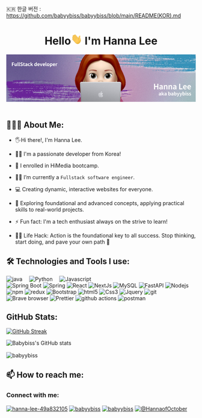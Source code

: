 <span> 🇰🇷 한글 버전 : https://github.com/babyybiss/babyybiss/blob/main/README(KOR).md </span>
<h1 align="center">Hello<img src="Hi.gif" width="30px" height="30px"> I'm Hanna Lee</h1>

<div align="center">
<img src ="babyybiss.jpg" />
</div>

<br/>

## 👨🏻‍💻 About Me:

- 🖐Hi there!, I'm Hanna Lee.

- 🙋‍♂️ I'm a passionate developer from Korea!

- 📖 I enrolled in HiMedia bootcamp.

- 👨‍💻 I’m currently a `Fullstack software engineer`.

- 💻 Creating dynamic, interactive websites for everyone.

- 🚀 Exploring foundational and advanced concepts, applying practical skills to real-world projects.

- ⚡ Fun fact: I'm a tech enthusiast always on the strive to learn!

- 👨‍💻 Life Hack: Action is the foundational key to all success. Stop thinking, start doing, and pave your own path :tada:


## 🛠️ Technologies and Tools I use:

<p>
<img alt="java" src="https://raw.githubusercontent.com/jmnote/z-icons/master/svg/java.svg" height="50px"/>&emsp;
<img alt="Python" src="https://raw.githubusercontent.com/jmnote/z-icons/master/svg/python.svg" height="50px"/>&emsp;
<img alt="Javascript" src="https://raw.githubusercontent.com/jmnote/z-icons/master/svg/javascript.svg"  height="50px"/>
<br/>
<img alt="Spring Boot" src="https://img.shields.io/badge/Spring Boot-38B2AC?style=for-the-badge&logo=Spring Boot&logoColor=white" height="25px"/>
<img alt="Spring" src="https://img.shields.io/badge/Spring-00C7B7?style=flat-square&logo=Spring&logoColor=white" height="25px"/>
<img alt="React" src="https://img.shields.io/badge/React-20232A?style=for-the-badge&logo=react&logoColor=61DAFB" height="25px"/>
<img alt="NextJs" src="https://img.shields.io/badge/Next-black?style=for-the-badge&logo=next.js&logoColor=white" height="25px"/>
<img alt="MySQL" src="https://img.shields.io/badge/-MySQL-13aa52?style=flat-square&logo=MySQL&logoColor=white"  height="25px"/>
<img alt="FastAPI" src="https://img.shields.io/badge/FASTAPI-20232A?style=for-the-badge&logo=FASTAPI&logoColor=61DAFB" height="25px"/>
<img alt="Nodejs" src="https://img.shields.io/badge/-Nodejs-43853d?style=flat-square&logo=Nodejst&logoColor=white"  height="25px"/>
<img alt="npm" src="https://img.shields.io/badge/NPM-%23000000.svg?style=for-the-badge&logo=npm&logoColor=white" height="25px"/>
<img alt="redux" src="https://img.shields.io/badge/-Redux-764ABC?style=flat-square&logo=redux&logoColor=white" height="25px"/>
<img alt="Bootstrap" src="https://img.shields.io/badge/Bootstrap-563D7C?style=for-the-badge&logo=bootstrap&logoColor=white" height="25px"/>
<img alt="html5" src="https://img.shields.io/badge/HTML5-E34F26?style=for-the-badge&logo=html5&logoColor=white" height="25px"/>
<img alt="Css3" src="https://img.shields.io/badge/CSS3-1572B6?style=for-the-badge&logo=css3&logoColor=white" height="25px"/>
<img alt="Jquery" src="https://img.shields.io/badge/jquery-%230769AD.svg?style=for-the-badge&logo=jquery&logoColor=white" height="25px"/>
<img alt="git" src="https://img.shields.io/badge/-Git-F05032?style=flat-square&logo=git&logoColor=white" height="25px"/>
<img alt="Brave browser" src="https://img.shields.io/badge/-Brave_Browser-FB542B?style=flat-square&logo=brave&logoColor=white" height="25px"/>
<img alt="Prettier" src="https://img.shields.io/badge/-Prettier-F7B93E?style=flat-square&logo=prettier&logoColor=white" height="25px"/>
<img alt="github actions" src="https://img.shields.io/badge/-Github_Actions-2088FF?style=flat-square&logo=github-actions&logoColor=white" height="25px"/>
<img alt="postman" src="https://img.shields.io/badge/-Postman-00C7B7?style=flat-square&logo=postman&logoColor=white" height="25px"/>
</p>

<div align="left">
<h2>GitHub Stats:</h2>
</div>            
<a href="https://git.io/streak-stats"><img src="https://github-readme-streak-stats.herokuapp.com?user=CodeVinayak&theme=highcontrast" alt="GitHub Streak" /></a>

![Babybiss's GitHub stats](https://github-readme-stats.vercel.app/api?username=babyybiss&show_icons=true&theme=dracula&count_private=true&bg_color=30,e96443,904e95&title_color=fff&text_color=fff)
 <br/>



<p><img align="center" src="https://github-readme-stats.vercel.app/api/top-langs?username=babyybiss&show_icons=true&locale=en&layout=compact" alt="babyybiss" /></p>

<h2>📫 How to reach me:</h2>

<h3 align="left">Connect with me:</h3>
<p align="left">
<a href="https://linkedin.com/in/hanna lee" target="blank"><img align="center" src="https://raw.githubusercontent.com/rahuldkjain/github-profile-readme-generator/master/src/images/icons/Social/linked-in-alt.svg" alt="hanna-lee-49a832105" height="30" width="40" /></a>
<a href="https://instagram.com/babyybiss" target="blank"><img align="center" src="https://raw.githubusercontent.com/rahuldkjain/github-profile-readme-generator/master/src/images/icons/Social/instagram.svg" alt="babyybiss" height="30" width="40" /></a>
<a href="https://www.leetcode.com/babyybiss" target="blank"><img align="center" src="https://raw.githubusercontent.com/rahuldkjain/github-profile-readme-generator/master/src/images/icons/Social/leet-code.svg" alt="babyybiss" height="30" width="40" /></a>
<a href="https://www.youtube.com/@HannaofOctober" target="blank"><img align="center" src="https://raw.githubusercontent.com/rahuldkjain/github-profile-readme-generator/master/src/images/icons/Social/youtube.svg" alt="@HannaofOctober" height="30" width="40" /></a>
</p>

<!--
**babyybiss/babyybiss** is a ✨ _special_ ✨ repository because its `README.md` (this file) appears on your GitHub profile.

Here are some ideas to get you started:

- 🔭 I’m currently working on ...
- 🌱 I’m currently learning ...
- 👯 I’m looking to collaborate on ...
- 🤔 I’m looking for help with ...
- 💬 Ask me about ...
- 📫 How to reach me: ...
- 😄 Pronouns: ...
- ⚡ Fun fact: ...
-->
